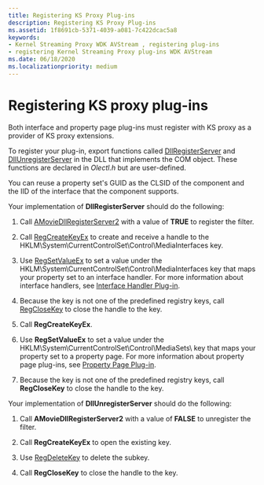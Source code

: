```yaml
---
title: Registering KS Proxy Plug-ins
description: Registering KS Proxy Plug-ins
ms.assetid: 1f8691cb-5371-4039-a081-7c422dcac5a8
keywords:
- Kernel Streaming Proxy WDK AVStream , registering plug-ins
- registering Kernel Streaming Proxy plug-ins WDK AVStream
ms.date: 06/18/2020
ms.localizationpriority: medium
---
```


# Registering KS proxy plug-ins

Both interface and property page plug-ins must register with KS proxy as a provider of KS proxy extensions.

To register your plug-in, export functions called [DllRegisterServer](https://docs.microsoft.com/windows/win32/api/olectl/nf-olectl-dllregisterserver) and [DllUnregisterServer](https://docs.microsoft.com/windows/win32/api/olectl/nf-olectl-dllunregisterserver) in the DLL that implements the COM object. These functions are declared in *Olectl.h* but are user-defined.

You can reuse a property set's GUID as the CLSID of the component and the IID of the interface that the component supports.

Your implementation of **DllRegisterServer** should do the following:

1. Call [AMovieDllRegisterServer2](https://docs.microsoft.com/previous-versions//ms778973(v=vs.85)) with a value of **TRUE** to register the filter.

1. Call [RegCreateKeyEx](https://docs.microsoft.com/windows/win32/api/winreg/nf-winreg-regcreatekeyexa) to create and receive a handle to the HKLM\\System\\CurrentControlSet\\Control\\MediaInterfaces key.

1. Use [RegSetValueEx](https://docs.microsoft.com/windows/win32/api/winreg/nf-winreg-regsetvalueexa) to set a value under the HKLM\\System\\CurrentControlSet\\Control\\MediaInterfaces key that maps your property set to an interface handler. For more information about interface handlers, see [Interface Handler Plug-in](interface-handler-plug-in.md).

1. Because the key is not one of the predefined registry keys, call [RegCloseKey](https://docs.microsoft.com/windows/win32/api/winreg/nf-winreg-regclosekey) to close the handle to the key.

1. Call **RegCreateKeyEx**.

1. Use **RegSetValueEx** to set a value under the HKLM\\System\\CurrentControlSet\\Control\\MediaSets\\ key that maps your property set to a property page. For more information about property page plug-ins, see [Property Page Plug-in](property-page-plug-in.md).

1. Because the key is not one of the predefined registry keys, call **RegCloseKey** to close the handle to the key.

Your implementation of **DllUnregisterServer** should do the following:

1. Call **AMovieDllRegisterServer2** with a value of **FALSE** to unregister the filter.

1. Call **RegCreateKeyEx** to open the existing key.

1. Use [RegDeleteKey](https://docs.microsoft.com/windows/win32/api/winreg/nf-winreg-regdeletekeya) to delete the subkey.

1. Call **RegCloseKey** to close the handle to the key.
